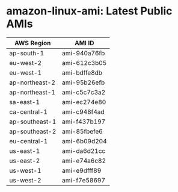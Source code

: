 # amazon-linux-ami: Latest Public AMIs

| AWS Region | AMI ID |
| ---------- | ------ |
| ap-south-1 | ami-940a76fb |
| eu-west-2 | ami-612c3b05 |
| eu-west-1 | ami-bdffe8db |
| ap-northeast-2 | ami-95b26efb |
| ap-northeast-1 | ami-c5c7c3a2 |
| sa-east-1 | ami-ec274e80 |
| ca-central-1 | ami-c948f4ad |
| ap-southeast-1 | ami-f437b197 |
| ap-southeast-2 | ami-85fbefe6 |
| eu-central-1 | ami-6b09d204 |
| us-east-1 | ami-da6d21cc |
| us-east-2 | ami-e74a6c82 |
| us-west-1 | ami-e9dfff89 |
| us-west-2 | ami-f7e58697 |
